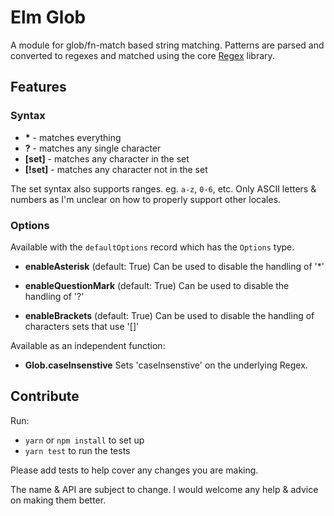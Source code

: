 # Elm Glob

A module for glob/fn-match based string matching. Patterns are parsed and converted to regexes and
matched using the core [Regex](http://package.elm-lang.org/packages/elm-lang/core/latest/Regex) library.


## Features

### Syntax

- **&ast;** - matches everything
- **?** - matches any single character
- **[set]** - matches any character in the set
- **[!set]** - matches any character not in the set

The set syntax also supports ranges. eg. `a-z`, `0-6`, etc. Only ASCII letters & numbers as I'm
unclear on how to properly support other locales.


### Options

Available with the `defaultOptions` record which has the `Options` type.

- **enableAsterisk** (default: True)
  Can be used to disable the handling of '\*'

- **enableQuestionMark** (default: True)
  Can be used to disable the handling of '?'

- **enableBrackets** (default: True)
  Can be used to disable the handling of characters sets that use '[]'


Available as an independent function:

- **Glob.caseInsenstive**
  Sets 'caseInsenstive' on the underlying Regex.


## Contribute

Run:

- `yarn` or `npm install` to set up
- `yarn test` to run the tests

Please add tests to help cover any changes you are making.

The name & API are subject to change. I would welcome any help & advice on making them better.
